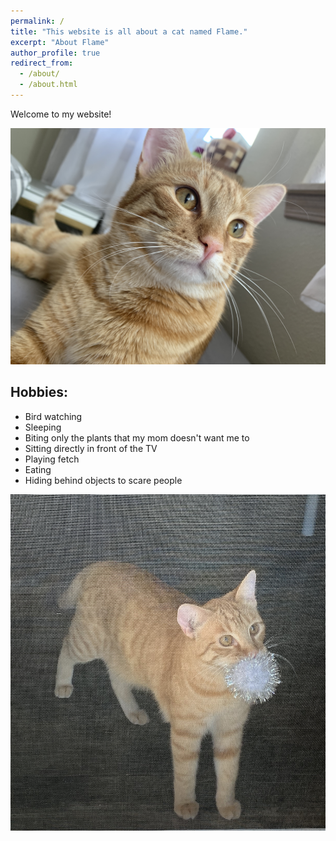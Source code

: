 ```yaml
---
permalink: /
title: "This website is all about a cat named Flame."
excerpt: "About Flame"
author_profile: true
redirect_from: 
  - /about/
  - /about.html
---
```



Welcome to my website!

![A photo of me](../images/IMG_3651.JPG)

## Hobbies:
- Bird watching
- Sleeping 
- Biting only the plants that my mom doesn't want me to
- Sitting directly in front of the TV
- Playing fetch
- Eating
- Hiding behind objects to scare people

![Fetch](../images/IMG_6189.jpg)

